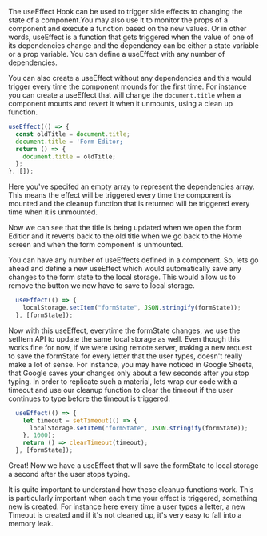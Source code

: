 The useEffect Hook can be used to trigger side effects to changing the state of a component.You may also use it to monitor the props of a component and execute a function based on the new values. Or in other words, useEffect is a function that gets triggered when the value of one of its dependencies change and the dependency can be either a state variable or a prop variable. You can define a useEffect with any number of dependencies.

You can also create a useEffect without any dependencies and this would trigger every time the component mounds for the first time. For instance you can create a useEffect that will change the `document.title` when a component mounts and revert it when it unmounts, using a clean up function.


```js
useEffect(() => {
  const oldTitle = document.title;
  document.title = 'Form Editor;
  return () => {
    document.title = oldTitle;
  };
}, []);
```

Here you've specifed an empty array to represent the dependencies array. This means the effect will be triggered every time the component is mounted and the cleanup function that is returned will be triggered every time when it is unmounted.

Now we can see that the title is being updated when we open the form Editior and it reverts back to the old title when we go back to the Home screen and when the form component is unmounted.

You can have any number of useEffects defined in a component. So, lets go ahead and define a new useEffect which would automatically save any changes to the form state to the local storage. This would allow us to remove the button we now have to save to local storage.

```js
  useEffect(() => {
    localStorage.setItem("formState", JSON.stringify(formState));
  }, [formState]);
```

Now with this useEffect, everytime the formState changes, we use the setItem API to update the same local storage as well. Even though this works fine for now, if we were using remote server, making a new request to save the formState for every letter that the user types, doesn't really make a lot of sense. For instance, you may have noticed in Google Sheets, that Google saves your changes only about a few seconds after you stop typing. In order to replicate such a material, lets wrap our code with a timeout and use our cleanup function to clear the timeout if the user continues to type before the timeout is triggered.

```js
  useEffect(() => {
    let timeout = setTimeout(() => {
      localStorage.setItem("formState", JSON.stringify(formState));
    }, 1000);
    return () => clearTimeout(timeout);
  }, [formState]);
```

Great! Now we have a useEffect that will save the formState to local storage a second after the user stops typing.

It is quite important to understand how these cleanup functions work. This is particularly important when each time your effect is triggered, something new is created. For instance here every time a user types a letter, a new Timeout is created and if it's not cleaned up, it's very easy to fall into a memory leak.